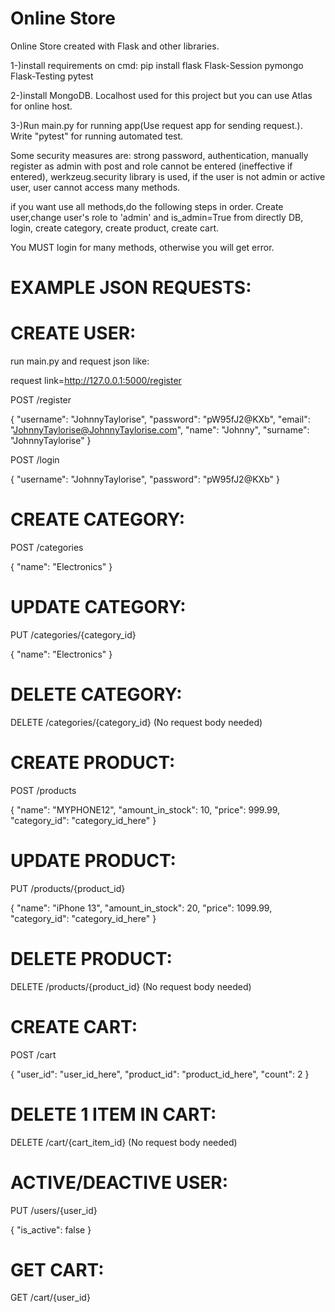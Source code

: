 # Online Store
 Online Store created with Flask and other libraries.

1-)install requirements on cmd: pip install flask Flask-Session pymongo Flask-Testing pytest

2-)install MongoDB.
Localhost used for this project but you can use Atlas for online host.

3-)Run main.py for running app(Use request app for sending request.). Write "pytest" for running automated test.

Some security measures are: strong password, authentication, manually register as admin with post and role cannot be entered (ineffective if entered), werkzeug.security library is used, if the user is not admin or active user, user cannot access many methods.

if you want use all methods,do the following steps in order.
Create user,change user's role to 'admin' and is_admin=True from directly DB, login, create category, create product, create cart.

You MUST login for many methods, otherwise you will get error.


# EXAMPLE JSON REQUESTS:

# CREATE USER:
run main.py and request json like: 

request link=http://127.0.0.1:5000/register


POST /register


{
"username": "JohnnyTaylorise",
"password": "pW95fJ2@KXb",
"email": "JohnnyTaylorise@JohnnyTaylorise.com",
"name": "Johnny",
"surname": "JohnnyTaylorise"
}



POST /login


{
  "username": "JohnnyTaylorise",
  "password": "pW95fJ2@KXb"
}
# CREATE CATEGORY:
POST /categories


{
  "name": "Electronics"
}

# UPDATE CATEGORY:
PUT /categories/{category_id}


{
  "name": "Electronics"
}

# DELETE CATEGORY:
DELETE /categories/{category_id}
(No request body needed)


# CREATE PRODUCT:

POST /products

{
  "name": "MYPHONE12",
  "amount_in_stock": 10,
  "price": 999.99,
  "category_id": "category_id_here"
}

# UPDATE PRODUCT:

PUT /products/{product_id}


{
  "name": "iPhone 13",
  "amount_in_stock": 20,
  "price": 1099.99,
  "category_id": "category_id_here"
}

# DELETE PRODUCT:
DELETE /products/{product_id}
(No request body needed)


# CREATE CART:

POST /cart

{
  "user_id": "user_id_here",
  "product_id": "product_id_here",
  "count": 2
}

# DELETE 1 ITEM IN CART:
DELETE /cart/{cart_item_id}
(No request body needed)

# ACTIVE/DEACTIVE USER:

PUT /users/{user_id}

{
  "is_active": false
}

# GET CART:

GET /cart/{user_id}

